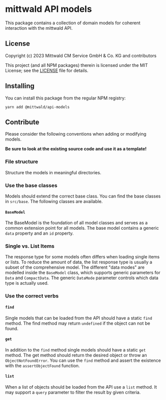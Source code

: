 # mittwald API models

This package contains a collection of domain models for coherent interaction
with the mittwald API.

## License

Copyright (c) 2023 Mittwald CM Service GmbH & Co. KG and contributors

This project (and all NPM packages) therein is licensed under the MIT License;
see the [LICENSE](../../LICENSE) file for details.

## Installing

You can install this package from the regular NPM registry:

```shell
yarn add @mittwald/api-models
```

## Contribute

Please consider the following conventions when adding or modifying models.

**Be sure to look at the existing source code and use it as a template!**

### File structure

Structure the models in meaningful directories.

### Use the base classes

Models should extend the correct base class. You can find the base classes in
`src/base`. The following classes are available.

#### `BaseModel`

The BaseModel is the foundation of all model classes and serves as a common
extension point for all models. The base model contains a generic `data`
property and an `id` property.

### Single vs. List Items

The response type for some models often differs when loading single items or
lists. To reduce the amount of data, the list response type is usually a subset
of the comprehensive model. The different "data modes" are modelled inside the
`BaseModel` class, which supports generic parameters for `Data` and
`CompactData`. The generic `DataMode` parameter controls which data type is
actually used.

### Use the correct verbs

#### `find`

Single models that can be loaded from the API should have a static `find`
method. The find method may return `undefined` if the object can not be found.

#### `get`

In addition to the `find` method single models should have a static `get`
method. The get method should return the desired object or throw an
`ObjectNotFoundError`. You can use the `find` method and assert the existence
with the `assertObjectFound` function.

#### `list`

When a list of objects should be loaded from the API use a `list` method. It may
support a `query` parameter to filter the result by given criteria.

